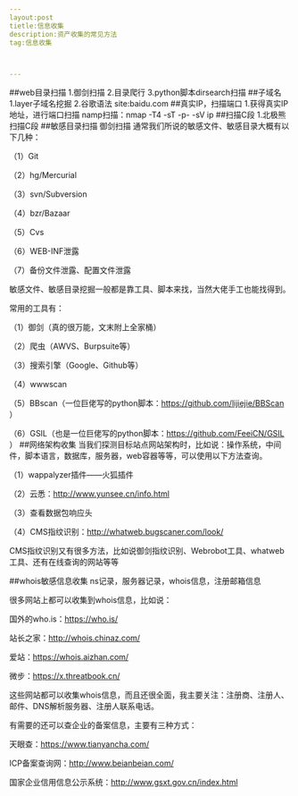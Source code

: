 ```yaml
---
layout:post
tietle:信息收集
description:资产收集的常见方法
tag:信息收集



---
```




##web目录扫描
1.御剑扫描
2.目录爬行
3.python脚本dirsearch扫描
##子域名
1.layer子域名挖掘
2.谷歌语法  site:baidu.com
##真实IP，扫描端口
1.获得真实IP地址，进行端口扫描
namp扫描：nmap  -T4  -sT  -p-  -sV  ip
##扫描C段
1.北极熊扫描C段
##敏感目录扫描
御剑扫描
通常我们所说的敏感文件、敏感目录大概有以下几种：

（1）Git

（2）hg/Mercurial

（3）svn/Subversion

（4）bzr/Bazaar

（5）Cvs

（6）WEB-INF泄露

（7）备份文件泄露、配置文件泄露

敏感文件、敏感目录挖掘一般都是靠工具、脚本来找，当然大佬手工也能找得到。

常用的工具有：

（1）御剑（真的很万能，文末附上全家桶）

（2）爬虫（AWVS、Burpsuite等）

（3）搜索引擎（Google、Github等）

（4）wwwscan

（5）BBscan（一位巨佬写的python脚本：https://github.com/lijiejie/BBScan ）

（6）GSIL（也是一位巨佬写的python脚本：https://github.com/FeeiCN/GSIL ）
##网络架构收集
当我们探测目标站点网站架构时，比如说：操作系统，中间件，脚本语言，数据库，服务器，web容器等等，可以使用以下方法查询。

（1）wappalyzer插件——火狐插件

（2）云悉：http://www.yunsee.cn/info.html

（3）查看数据包响应头

（4）CMS指纹识别：http://whatweb.bugscaner.com/look/ 

CMS指纹识别又有很多方法，比如说御剑指纹识别、Webrobot工具、whatweb工具、还有在线查询的网站等等

##whois敏感信息收集
ns记录，服务器记录，whois信息，注册邮箱信息

很多网站上都可以收集到whois信息，比如说：

国外的who.is：https://who.is/ 

站长之家：http://whois.chinaz.com/

爱站：https://whois.aizhan.com/ 

微步：https://x.threatbook.cn/ 

这些网站都可以收集whois信息，而且还很全面，我主要关注：注册商、注册人、邮件、DNS解析服务器、注册人联系电话。

有需要的还可以查企业的备案信息，主要有三种方式：

天眼查：https://www.tianyancha.com/ 

ICP备案查询网：http://www.beianbeian.com/ 

国家企业信用信息公示系统：http://www.gsxt.gov.cn/index.html 

